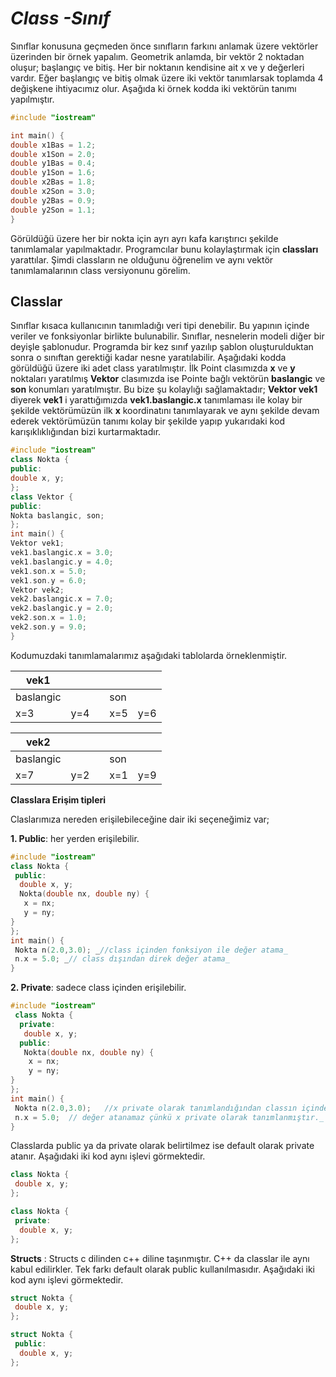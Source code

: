 

# *Class -Sınıf*



Sınıflar konusuna geçmeden önce sınıfların farkını anlamak üzere vektörler üzerinden bir örnek yapalım. Geometrik anlamda, bir vektör 2 noktadan oluşur; başlangıç ve bitiş. Her bir noktanın kendisine ait x ve y değerleri vardır. Eğer başlangıç ve bitiş olmak üzere iki vektör tanımlarsak toplamda 4 değişkene ihtiyacımız olur. Aşağıda ki örnek kodda iki vektörün tanımı yapılmıştır.
```cpp
#include "iostream" 

int main() {  
double x1Bas = 1.2;  
double x1Son = 2.0;  
double y1Bas = 0.4;  
double y1Son = 1.6;   
double x2Bas = 1.8;  
double x2Son = 3.0;  
double y2Bas = 0.9;  
double y2Son = 1.1;   
}
```
Görüldüğü üzere her bir nokta için ayrı ayrı kafa karıştırıcı şekilde tanımlamalar yapılmaktadır. Programcılar bunu kolaylaştırmak için **classları** yarattılar. Şimdi classların ne olduğunu öğrenelim ve aynı vektör tanımlamalarının class versiyonunu görelim.   

## **Classlar**

Sınıflar kısaca kullanıcının tanımladığı veri tipi denebilir. Bu yapının içinde veriler ve fonksiyonlar birlikte bulunabilir. Sınıflar, nesnelerin modeli diğer bir deyişle şablonudur. Programda bir kez sınıf yazılıp şablon oluşturulduktan sonra o sınıftan gerektiği kadar nesne yaratılabilir.
Aşağıdaki kodda  görüldüğü üzere iki adet class yaratılmıştır. İlk Point clasımızda **x** ve **y** noktaları yaratılmış **Vektor** clasımızda ise Pointe bağlı vektörün **baslangic** ve **son** konumları yaratılmıştır. Bu bize şu kolaylığı sağlamaktadır; **Vektor vek1** diyerek **vek1** i yarattığımızda **vek1.baslangic.x** tanımlaması ile kolay bir şekilde vektörümüzün ilk **x** koordinatını tanımlayarak ve aynı şekilde devam ederek vektörümüzün tanımı kolay bir şekilde yapıp yukarıdaki kod karışıklıklığından bizi kurtarmaktadır.
```cpp
#include "iostream"  
class Nokta {  
public:  
double x, y;  
};  
class Vektor {  
public:  
Nokta baslangic, son;  
};  
int main() {  
Vektor vek1;  
vek1.baslangic.x = 3.0;  
vek1.baslangic.y = 4.0;  
vek1.son.x = 5.0;  
vek1.son.y = 6.0;  
Vektor vek2;   
vek2.baslangic.x = 7.0;
vek2.baslangic.y = 2.0;  
vek2.son.x = 1.0;  
vek2.son.y = 9.0;  
}
```
Kodumuzdaki tanımlamalarımız aşağıdaki tablolarda örneklenmiştir.

| vek1  |   |   |   |   |
|---|---|---|---|---|
| baslangic |   | | son  |
| x=3  |  y=4 |   |  x=5 |y=6  |

| vek2  |   |   |   |   |
|---|---|---|---|---|
| baslangic |   | | son  |
| x=7  |  y=2 |   |  x=1 |y=9 |




**Classlara Erişim tipleri**

Claslarımıza nereden erişilebileceğine dair iki seçeneğimiz var;

 **1. Public**: her yerden erişilebilir.
```cpp
#include "iostream"  
class Nokta {  
 public:  
  double x, y;  
  Nokta(double nx, double ny) {  
   x = nx;
   y = ny;  
}  
};  
int main() {  
 Nokta n(2.0,3.0); _//class içinden fonksiyon ile değer atama_  
 n.x = 5.0; _// class dışından direk değer atama_  
}
```
**2. Private**: sadece class içinden erişilebilir.
```cpp
#include "iostream" 
 class Nokta {  
  private:  
   double x, y;  
  public:  
   Nokta(double nx, double ny) {  
    x = nx;
    y = ny;
}
};  
int main() {  
 Nokta n(2.0,3.0);   //x private olarak tanımlandığından classın içinden değer atanabilir._
 n.x = 5.0;  // değer atanamaz çünkü x private olarak tanımlanmıştır._  
}
```
Classlarda public ya da private olarak belirtilmez ise default olarak private atanır. Aşağıdaki iki kod aynı işlevi görmektedir.
```cpp
class Nokta {  
 double x, y; 
};

class Nokta { 
 private: 
  double x, y;
};
```
**Structs** : Structs c dilinden c++ diline taşınmıştır. C++ da classlar ile aynı kabul edilirkler. Tek farkı default olarak public kullanılmasıdır. Aşağıdaki iki kod aynı işlevi görmektedir.
```cpp
struct Nokta { 
 double x, y; 
};

struct Nokta {  
 public:
  double x, y;
};
```
```
